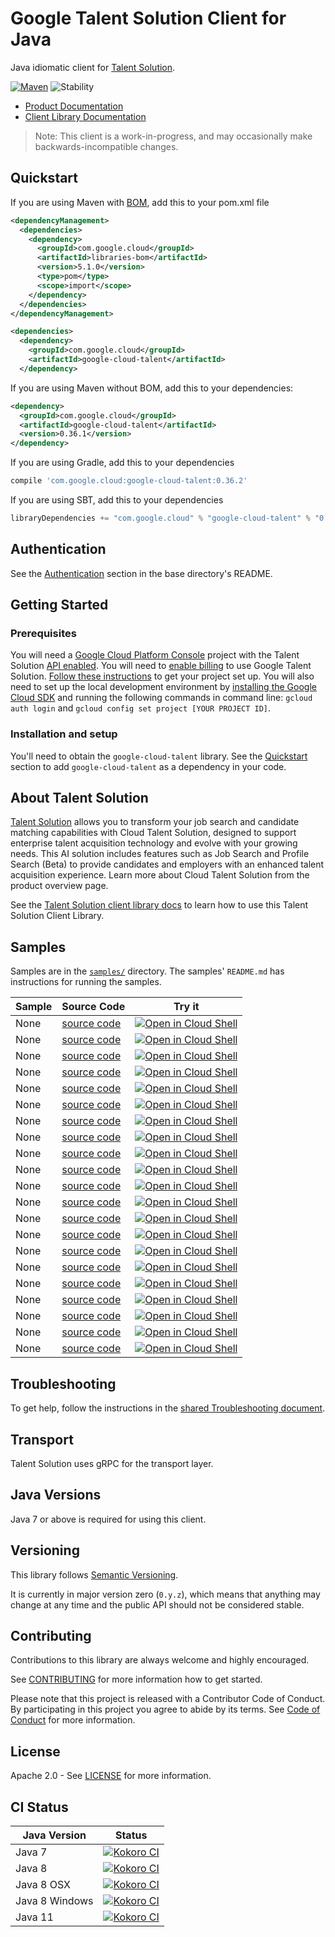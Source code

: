 # Google Talent Solution Client for Java

Java idiomatic client for [Talent Solution][product-docs].

[![Maven][maven-version-image]][maven-version-link]
![Stability][stability-image]

- [Product Documentation][product-docs]
- [Client Library Documentation][javadocs]

> Note: This client is a work-in-progress, and may occasionally
> make backwards-incompatible changes.

## Quickstart

If you are using Maven with [BOM][libraries-bom], add this to your pom.xml file
```xml
<dependencyManagement>
  <dependencies>
    <dependency>
      <groupId>com.google.cloud</groupId>
      <artifactId>libraries-bom</artifactId>
      <version>5.1.0</version>
      <type>pom</type>
      <scope>import</scope>
    </dependency>
  </dependencies>
</dependencyManagement>

<dependencies>
  <dependency>
    <groupId>com.google.cloud</groupId>
    <artifactId>google-cloud-talent</artifactId>
  </dependency>

```

If you are using Maven without BOM, add this to your dependencies:

```xml
<dependency>
  <groupId>com.google.cloud</groupId>
  <artifactId>google-cloud-talent</artifactId>
  <version>0.36.1</version>
</dependency>

```

[//]: # ({x-version-update-start:google-cloud-talent:released})

If you are using Gradle, add this to your dependencies
```Groovy
compile 'com.google.cloud:google-cloud-talent:0.36.2'
```
If you are using SBT, add this to your dependencies
```Scala
libraryDependencies += "com.google.cloud" % "google-cloud-talent" % "0.36.2"
```
[//]: # ({x-version-update-end})

## Authentication

See the [Authentication][authentication] section in the base directory's README.

## Getting Started

### Prerequisites

You will need a [Google Cloud Platform Console][developer-console] project with the Talent Solution [API enabled][enable-api].
You will need to [enable billing][enable-billing] to use Google Talent Solution.
[Follow these instructions][create-project] to get your project set up. You will also need to set up the local development environment by
[installing the Google Cloud SDK][cloud-sdk] and running the following commands in command line:
`gcloud auth login` and `gcloud config set project [YOUR PROJECT ID]`.

### Installation and setup

You'll need to obtain the `google-cloud-talent` library.  See the [Quickstart](#quickstart) section
to add `google-cloud-talent` as a dependency in your code.

## About Talent Solution


[Talent Solution][product-docs] allows you to transform your job search and candidate matching capabilities with Cloud Talent Solution, designed to support enterprise talent acquisition technology and evolve with your growing needs. This AI solution includes features such as Job Search and Profile Search (Beta) to provide candidates and employers with an enhanced talent acquisition experience. Learn more about Cloud Talent Solution from the product overview page.

See the [Talent Solution client library docs][javadocs] to learn how to
use this Talent Solution Client Library.





## Samples

Samples are in the [`samples/`](https://github.com/googleapis/java-talent/tree/master/samples) directory. The samples' `README.md`
has instructions for running the samples.

| Sample                      | Source Code                       | Try it |
| --------------------------- | --------------------------------- | ------ |
| None | [source code](https://github.com/googleapis/java-talent/blob/master/samples/generated/src/main/java/com/google/cloud/examples/talent/v4beta1/JobSearchAutocompleteJobTitle.java) | [![Open in Cloud Shell][shell_img]](https://console.cloud.google.com/cloudshell/open?git_repo=https://github.com/googleapis/java-talent&page=editor&open_in_editor=samples/generated/src/main/java/com/google/cloud/examples/talent/v4beta1/JobSearchAutocompleteJobTitle.java) |
| None | [source code](https://github.com/googleapis/java-talent/blob/master/samples/generated/src/main/java/com/google/cloud/examples/talent/v4beta1/JobSearchBatchCreateJobs.java) | [![Open in Cloud Shell][shell_img]](https://console.cloud.google.com/cloudshell/open?git_repo=https://github.com/googleapis/java-talent&page=editor&open_in_editor=samples/generated/src/main/java/com/google/cloud/examples/talent/v4beta1/JobSearchBatchCreateJobs.java) |
| None | [source code](https://github.com/googleapis/java-talent/blob/master/samples/generated/src/main/java/com/google/cloud/examples/talent/v4beta1/JobSearchBatchDeleteJob.java) | [![Open in Cloud Shell][shell_img]](https://console.cloud.google.com/cloudshell/open?git_repo=https://github.com/googleapis/java-talent&page=editor&open_in_editor=samples/generated/src/main/java/com/google/cloud/examples/talent/v4beta1/JobSearchBatchDeleteJob.java) |
| None | [source code](https://github.com/googleapis/java-talent/blob/master/samples/generated/src/main/java/com/google/cloud/examples/talent/v4beta1/JobSearchBatchUpdateJobs.java) | [![Open in Cloud Shell][shell_img]](https://console.cloud.google.com/cloudshell/open?git_repo=https://github.com/googleapis/java-talent&page=editor&open_in_editor=samples/generated/src/main/java/com/google/cloud/examples/talent/v4beta1/JobSearchBatchUpdateJobs.java) |
| None | [source code](https://github.com/googleapis/java-talent/blob/master/samples/generated/src/main/java/com/google/cloud/examples/talent/v4beta1/JobSearchCommuteSearch.java) | [![Open in Cloud Shell][shell_img]](https://console.cloud.google.com/cloudshell/open?git_repo=https://github.com/googleapis/java-talent&page=editor&open_in_editor=samples/generated/src/main/java/com/google/cloud/examples/talent/v4beta1/JobSearchCommuteSearch.java) |
| None | [source code](https://github.com/googleapis/java-talent/blob/master/samples/generated/src/main/java/com/google/cloud/examples/talent/v4beta1/JobSearchCreateClientEvent.java) | [![Open in Cloud Shell][shell_img]](https://console.cloud.google.com/cloudshell/open?git_repo=https://github.com/googleapis/java-talent&page=editor&open_in_editor=samples/generated/src/main/java/com/google/cloud/examples/talent/v4beta1/JobSearchCreateClientEvent.java) |
| None | [source code](https://github.com/googleapis/java-talent/blob/master/samples/generated/src/main/java/com/google/cloud/examples/talent/v4beta1/JobSearchCreateCompany.java) | [![Open in Cloud Shell][shell_img]](https://console.cloud.google.com/cloudshell/open?git_repo=https://github.com/googleapis/java-talent&page=editor&open_in_editor=samples/generated/src/main/java/com/google/cloud/examples/talent/v4beta1/JobSearchCreateCompany.java) |
| None | [source code](https://github.com/googleapis/java-talent/blob/master/samples/generated/src/main/java/com/google/cloud/examples/talent/v4beta1/JobSearchCreateJob.java) | [![Open in Cloud Shell][shell_img]](https://console.cloud.google.com/cloudshell/open?git_repo=https://github.com/googleapis/java-talent&page=editor&open_in_editor=samples/generated/src/main/java/com/google/cloud/examples/talent/v4beta1/JobSearchCreateJob.java) |
| None | [source code](https://github.com/googleapis/java-talent/blob/master/samples/generated/src/main/java/com/google/cloud/examples/talent/v4beta1/JobSearchCreateJobCustomAttributes.java) | [![Open in Cloud Shell][shell_img]](https://console.cloud.google.com/cloudshell/open?git_repo=https://github.com/googleapis/java-talent&page=editor&open_in_editor=samples/generated/src/main/java/com/google/cloud/examples/talent/v4beta1/JobSearchCreateJobCustomAttributes.java) |
| None | [source code](https://github.com/googleapis/java-talent/blob/master/samples/generated/src/main/java/com/google/cloud/examples/talent/v4beta1/JobSearchCreateTenant.java) | [![Open in Cloud Shell][shell_img]](https://console.cloud.google.com/cloudshell/open?git_repo=https://github.com/googleapis/java-talent&page=editor&open_in_editor=samples/generated/src/main/java/com/google/cloud/examples/talent/v4beta1/JobSearchCreateTenant.java) |
| None | [source code](https://github.com/googleapis/java-talent/blob/master/samples/generated/src/main/java/com/google/cloud/examples/talent/v4beta1/JobSearchCustomRankingSearch.java) | [![Open in Cloud Shell][shell_img]](https://console.cloud.google.com/cloudshell/open?git_repo=https://github.com/googleapis/java-talent&page=editor&open_in_editor=samples/generated/src/main/java/com/google/cloud/examples/talent/v4beta1/JobSearchCustomRankingSearch.java) |
| None | [source code](https://github.com/googleapis/java-talent/blob/master/samples/generated/src/main/java/com/google/cloud/examples/talent/v4beta1/JobSearchDeleteCompany.java) | [![Open in Cloud Shell][shell_img]](https://console.cloud.google.com/cloudshell/open?git_repo=https://github.com/googleapis/java-talent&page=editor&open_in_editor=samples/generated/src/main/java/com/google/cloud/examples/talent/v4beta1/JobSearchDeleteCompany.java) |
| None | [source code](https://github.com/googleapis/java-talent/blob/master/samples/generated/src/main/java/com/google/cloud/examples/talent/v4beta1/JobSearchDeleteJob.java) | [![Open in Cloud Shell][shell_img]](https://console.cloud.google.com/cloudshell/open?git_repo=https://github.com/googleapis/java-talent&page=editor&open_in_editor=samples/generated/src/main/java/com/google/cloud/examples/talent/v4beta1/JobSearchDeleteJob.java) |
| None | [source code](https://github.com/googleapis/java-talent/blob/master/samples/generated/src/main/java/com/google/cloud/examples/talent/v4beta1/JobSearchDeleteTenant.java) | [![Open in Cloud Shell][shell_img]](https://console.cloud.google.com/cloudshell/open?git_repo=https://github.com/googleapis/java-talent&page=editor&open_in_editor=samples/generated/src/main/java/com/google/cloud/examples/talent/v4beta1/JobSearchDeleteTenant.java) |
| None | [source code](https://github.com/googleapis/java-talent/blob/master/samples/generated/src/main/java/com/google/cloud/examples/talent/v4beta1/JobSearchGetCompany.java) | [![Open in Cloud Shell][shell_img]](https://console.cloud.google.com/cloudshell/open?git_repo=https://github.com/googleapis/java-talent&page=editor&open_in_editor=samples/generated/src/main/java/com/google/cloud/examples/talent/v4beta1/JobSearchGetCompany.java) |
| None | [source code](https://github.com/googleapis/java-talent/blob/master/samples/generated/src/main/java/com/google/cloud/examples/talent/v4beta1/JobSearchGetJob.java) | [![Open in Cloud Shell][shell_img]](https://console.cloud.google.com/cloudshell/open?git_repo=https://github.com/googleapis/java-talent&page=editor&open_in_editor=samples/generated/src/main/java/com/google/cloud/examples/talent/v4beta1/JobSearchGetJob.java) |
| None | [source code](https://github.com/googleapis/java-talent/blob/master/samples/generated/src/main/java/com/google/cloud/examples/talent/v4beta1/JobSearchGetTenant.java) | [![Open in Cloud Shell][shell_img]](https://console.cloud.google.com/cloudshell/open?git_repo=https://github.com/googleapis/java-talent&page=editor&open_in_editor=samples/generated/src/main/java/com/google/cloud/examples/talent/v4beta1/JobSearchGetTenant.java) |
| None | [source code](https://github.com/googleapis/java-talent/blob/master/samples/generated/src/main/java/com/google/cloud/examples/talent/v4beta1/JobSearchHistogramSearch.java) | [![Open in Cloud Shell][shell_img]](https://console.cloud.google.com/cloudshell/open?git_repo=https://github.com/googleapis/java-talent&page=editor&open_in_editor=samples/generated/src/main/java/com/google/cloud/examples/talent/v4beta1/JobSearchHistogramSearch.java) |
| None | [source code](https://github.com/googleapis/java-talent/blob/master/samples/generated/src/main/java/com/google/cloud/examples/talent/v4beta1/JobSearchListCompanies.java) | [![Open in Cloud Shell][shell_img]](https://console.cloud.google.com/cloudshell/open?git_repo=https://github.com/googleapis/java-talent&page=editor&open_in_editor=samples/generated/src/main/java/com/google/cloud/examples/talent/v4beta1/JobSearchListCompanies.java) |
| None | [source code](https://github.com/googleapis/java-talent/blob/master/samples/generated/src/main/java/com/google/cloud/examples/talent/v4beta1/JobSearchListJobs.java) | [![Open in Cloud Shell][shell_img]](https://console.cloud.google.com/cloudshell/open?git_repo=https://github.com/googleapis/java-talent&page=editor&open_in_editor=samples/generated/src/main/java/com/google/cloud/examples/talent/v4beta1/JobSearchListJobs.java) |
| None | [source code](https://github.com/googleapis/java-talent/blob/master/samples/generated/src/main/java/com/google/cloud/examples/talent/v4beta1/JobSearchListTenants.java) | [![Open in Cloud Shell][shell_img]](https://console.cloud.google.com/cloudshell/open?git_repo=https://github.com/googleapis/java-talent&page=editor&open_in_editor=samples/generated/src/main/java/com/google/cloud/examples/talent/v4beta1/JobSearchListTenants.java) |



## Troubleshooting

To get help, follow the instructions in the [shared Troubleshooting document][troubleshooting].

## Transport

Talent Solution uses gRPC for the transport layer.

## Java Versions

Java 7 or above is required for using this client.

## Versioning


This library follows [Semantic Versioning](http://semver.org/).


It is currently in major version zero (``0.y.z``), which means that anything may change at any time
and the public API should not be considered stable.

## Contributing


Contributions to this library are always welcome and highly encouraged.

See [CONTRIBUTING][contributing] for more information how to get started.

Please note that this project is released with a Contributor Code of Conduct. By participating in
this project you agree to abide by its terms. See [Code of Conduct][code-of-conduct] for more
information.

## License

Apache 2.0 - See [LICENSE][license] for more information.

## CI Status

Java Version | Status
------------ | ------
Java 7 | [![Kokoro CI][kokoro-badge-image-1]][kokoro-badge-link-1]
Java 8 | [![Kokoro CI][kokoro-badge-image-2]][kokoro-badge-link-2]
Java 8 OSX | [![Kokoro CI][kokoro-badge-image-3]][kokoro-badge-link-3]
Java 8 Windows | [![Kokoro CI][kokoro-badge-image-4]][kokoro-badge-link-4]
Java 11 | [![Kokoro CI][kokoro-badge-image-5]][kokoro-badge-link-5]

[product-docs]: https://cloud.google.com/solutions/talent-solution/
[javadocs]: https://googleapis.dev/java/google-cloud-talent/latest/
[kokoro-badge-image-1]: http://storage.googleapis.com/cloud-devrel-public/java/badges/java-talent/java7.svg
[kokoro-badge-link-1]: http://storage.googleapis.com/cloud-devrel-public/java/badges/java-talent/java7.html
[kokoro-badge-image-2]: http://storage.googleapis.com/cloud-devrel-public/java/badges/java-talent/java8.svg
[kokoro-badge-link-2]: http://storage.googleapis.com/cloud-devrel-public/java/badges/java-talent/java8.html
[kokoro-badge-image-3]: http://storage.googleapis.com/cloud-devrel-public/java/badges/java-talent/java8-osx.svg
[kokoro-badge-link-3]: http://storage.googleapis.com/cloud-devrel-public/java/badges/java-talent/java8-osx.html
[kokoro-badge-image-4]: http://storage.googleapis.com/cloud-devrel-public/java/badges/java-talent/java8-win.svg
[kokoro-badge-link-4]: http://storage.googleapis.com/cloud-devrel-public/java/badges/java-talent/java8-win.html
[kokoro-badge-image-5]: http://storage.googleapis.com/cloud-devrel-public/java/badges/java-talent/java11.svg
[kokoro-badge-link-5]: http://storage.googleapis.com/cloud-devrel-public/java/badges/java-talent/java11.html
[stability-image]: https://img.shields.io/badge/stability-beta-yellow
[maven-version-image]: https://img.shields.io/maven-central/v/com.google.cloud/google-cloud-talent.svg
[maven-version-link]: https://search.maven.org/search?q=g:com.google.cloud%20AND%20a:google-cloud-talent&core=gav
[authentication]: https://github.com/googleapis/google-cloud-java#authentication
[developer-console]: https://console.developers.google.com/
[create-project]: https://cloud.google.com/resource-manager/docs/creating-managing-projects
[cloud-sdk]: https://cloud.google.com/sdk/
[troubleshooting]: https://github.com/googleapis/google-cloud-common/blob/master/troubleshooting/readme.md#troubleshooting
[contributing]: https://github.com/googleapis/java-talent/blob/master/CONTRIBUTING.md
[code-of-conduct]: https://github.com/googleapis/java-talent/blob/master/CODE_OF_CONDUCT.md#contributor-code-of-conduct
[license]: https://github.com/googleapis/java-talent/blob/master/LICENSE
[enable-billing]: https://cloud.google.com/apis/docs/getting-started#enabling_billing
[enable-api]: https://console.cloud.google.com/flows/enableapi?apiid=jobs.googleapis.com
[libraries-bom]: https://github.com/GoogleCloudPlatform/cloud-opensource-java/wiki/The-Google-Cloud-Platform-Libraries-BOM
[shell_img]: https://gstatic.com/cloudssh/images/open-btn.png
